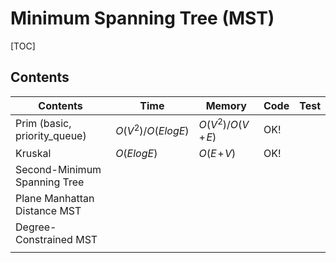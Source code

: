 # Minimum Spanning Tree (MST)



[TOC]



## Contents

| Contents                     | Time              | Memory              | Code | Test |
| ---------------------------- | ----------------- | ------------------- | ---- | ---- |
| Prim (basic, priority_queue) | $O(V^2)/O(ElogE)$ | $O(V^2)/O(V\!+\!E)$ | OK!  |      |
| Kruskal                      | $O(ElogE)$        | $O(E\!+\!V)$        | OK!  |      |
| Second-Minimum Spanning Tree |                   |                     |      |      |
| Plane Manhattan Distance MST |                   |                     |      |      |
| Degree-Constrained MST       |                   |                     |      |      |
|                              |                   |                     |      |      |

